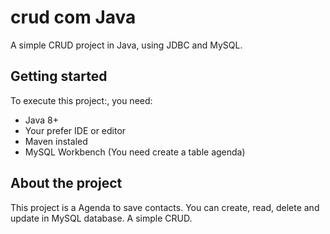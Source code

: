 # crud com Java
A simple CRUD project in Java, using JDBC and MySQL.

## Getting started
To execute this project:, you need:
- Java 8+
- Your prefer IDE or editor
- Maven instaled
- MySQL Workbench (You need create a table agenda)

## About the project
This project is a Agenda to save contacts. You can create, read, delete and update in MySQL database. A simple CRUD.
